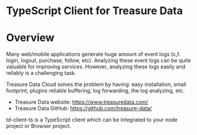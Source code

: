 TypeScript Client for Treasure Data
=====

# Overview

Many web/mobile applications generate huge amount of event logs (c,f. login, logout, purchase, follow, etc). Analyzing these event logs can be quite valuable for improving services. However, analyzing these logs easily and reliably is a challenging task.

Treasure Data Cloud solves the problem by having: easy installation, small footprint, plugins reliable buffering, log forwarding, the log analyzing, etc.

- Treasure Data website: https://www.treasuredata.com/
- Treasure Data GitHub: https://github.com/treasure-data/

td-client-ts is a TypeScript client which can be integrated to your node project or Browser project.



